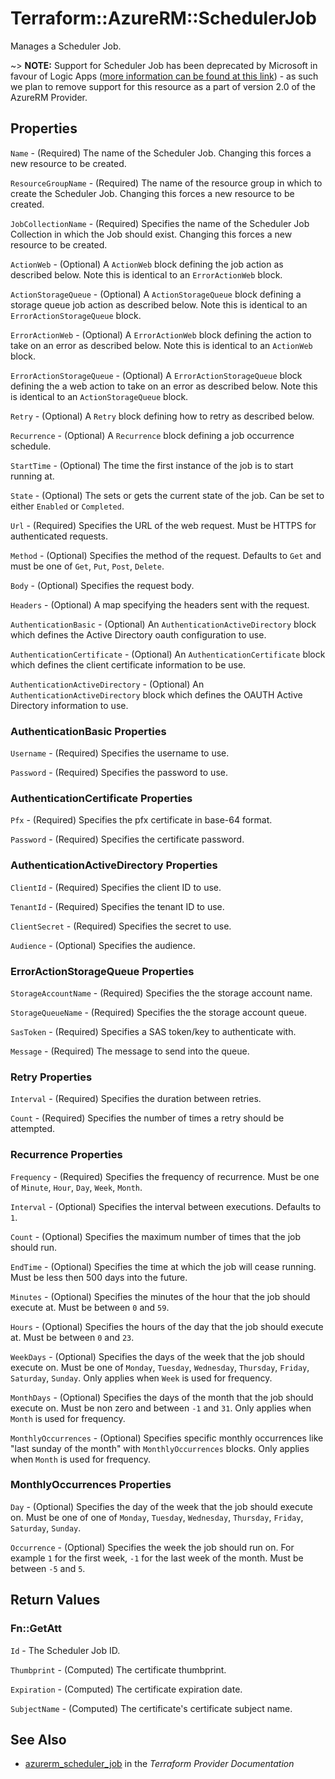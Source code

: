 # Terraform::AzureRM::SchedulerJob

Manages a Scheduler Job.

~> **NOTE:** Support for Scheduler Job has been deprecated by Microsoft in favour of Logic Apps ([more information can be found at this link](https://docs.microsoft.com/en-us/azure/scheduler/migrate-from-scheduler-to-logic-apps)) - as such we plan to remove support for this resource as a part of version 2.0 of the AzureRM Provider.

## Properties

`Name` - (Required) The name of the Scheduler Job. Changing this forces a new resource to be created.

`ResourceGroupName` - (Required) The name of the resource group in which to create the Scheduler Job. Changing this forces a new resource to be created.

`JobCollectionName` - (Required) Specifies the name of the Scheduler Job Collection in which the Job should exist. Changing this forces a new resource to be created.

`ActionWeb` - (Optional) A `ActionWeb` block defining the job action as described below. Note this is identical to an `ErrorActionWeb` block.

`ActionStorageQueue` - (Optional) A `ActionStorageQueue` block defining a storage queue job action as described below. Note this is identical to an `ErrorActionStorageQueue` block.

`ErrorActionWeb` - (Optional) A `ErrorActionWeb` block defining the action to take on an error as described below. Note this is identical to an `ActionWeb` block.

`ErrorActionStorageQueue` - (Optional) A `ErrorActionStorageQueue` block defining the a web action to take on an error as described below. Note this is identical to an `ActionStorageQueue` block.

`Retry` - (Optional) A `Retry` block defining how to retry as described below.

`Recurrence` - (Optional) A `Recurrence` block defining a job occurrence schedule.

`StartTime` - (Optional) The time the first instance of the job is to start running at.

`State` - (Optional) The sets or gets the current state of the job. Can be set to either `Enabled` or `Completed`.

`Url` - (Required) Specifies the URL of the web request. Must be HTTPS for authenticated requests.

`Method` - (Optional) Specifies the method of the request. Defaults to `Get` and must be one of `Get`, `Put`, `Post`, `Delete`.

`Body` - (Optional) Specifies the request body.

`Headers` - (Optional) A map specifying the headers sent with the request.

`AuthenticationBasic` - (Optional) An `AuthenticationActiveDirectory` block which defines the Active Directory oauth configuration to use.

`AuthenticationCertificate` - (Optional) An `AuthenticationCertificate` block which defines the client certificate information to be use.

`AuthenticationActiveDirectory` - (Optional) An `AuthenticationActiveDirectory` block which defines the OAUTH Active Directory information to use.

### AuthenticationBasic Properties

`Username` - (Required) Specifies the username to use.

`Password` - (Required) Specifies the password to use.

### AuthenticationCertificate Properties

`Pfx` - (Required) Specifies the pfx certificate in base-64 format.

`Password` - (Required) Specifies the certificate password.

### AuthenticationActiveDirectory Properties

`ClientId` - (Required) Specifies the client ID to use.

`TenantId` - (Required) Specifies the tenant ID to use.

`ClientSecret` - (Required) Specifies the secret to use.

`Audience` - (Optional) Specifies the audience.

### ErrorActionStorageQueue Properties

`StorageAccountName` - (Required) Specifies the the storage account name.

`StorageQueueName` - (Required) Specifies the the storage account queue.

`SasToken` - (Required) Specifies a SAS token/key to authenticate with.

`Message` - (Required) The message to send into the queue.

### Retry Properties

`Interval` - (Required) Specifies the duration between retries.

`Count` - (Required) Specifies the number of times a retry should be attempted.

### Recurrence Properties

`Frequency` - (Required) Specifies the frequency of recurrence. Must be one of `Minute`, `Hour`, `Day`, `Week`, `Month`.

`Interval` - (Optional) Specifies the interval between executions. Defaults to `1`.

`Count` - (Optional) Specifies the maximum number of times that the job should run.

`EndTime` - (Optional) Specifies the time at which the job will cease running. Must be less then 500 days into the future.

`Minutes` - (Optional) Specifies the minutes of the hour that the job should execute at. Must be between `0` and `59`.

`Hours` - (Optional) Specifies the hours of the day that the job should execute at. Must be between `0` and `23`.

`WeekDays` - (Optional) Specifies the days of the week that the job should execute on. Must be one of `Monday`, `Tuesday`, `Wednesday`, `Thursday`, `Friday`, `Saturday`, `Sunday`. Only applies when `Week` is used for frequency.

`MonthDays` - (Optional) Specifies the days of the month that the job should execute on. Must be non zero and between `-1` and `31`. Only applies when `Month` is used for frequency.

`MonthlyOccurrences` - (Optional) Specifies specific monthly occurrences like "last sunday of the month" with `MonthlyOccurrences` blocks. Only applies when `Month` is used for frequency.

### MonthlyOccurrences Properties

`Day` - (Optional) Specifies the day of the week that the job should execute on. Must be one of  one of `Monday`, `Tuesday`, `Wednesday`, `Thursday`, `Friday`, `Saturday`, `Sunday`.

`Occurrence` - (Optional) Specifies the week the job should run on. For example  `1` for the first week, `-1` for the last week of the month. Must be between `-5` and `5`.


## Return Values

### Fn::GetAtt

`Id` - The Scheduler Job ID.

`Thumbprint` - (Computed) The certificate thumbprint.

`Expiration` - (Computed)  The certificate expiration date.

`SubjectName` - (Computed) The certificate's certificate subject name.

## See Also

* [azurerm_scheduler_job](https://www.terraform.io/docs/providers/azurerm/r/scheduler_job.html) in the _Terraform Provider Documentation_